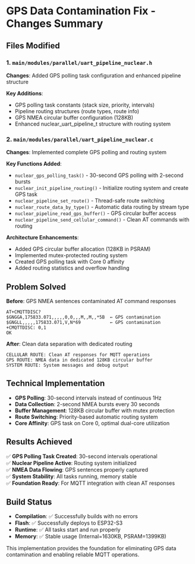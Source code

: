 # GPS Data Contamination Fix - Changes Summary

## Files Modified

### 1. `main/modules/parallel/uart_pipeline_nuclear.h`
**Changes**: Added GPS polling task configuration and enhanced pipeline structure

**Key Additions**:
- GPS polling task constants (stack size, priority, intervals)  
- Pipeline routing structures (route types, route info)
- GPS NMEA circular buffer configuration (128KB)
- Enhanced nuclear_uart_pipeline_t structure with routing system

### 2. `main/modules/parallel/uart_pipeline_nuclear.c`  
**Changes**: Implemented complete GPS polling and routing system

**Key Functions Added**:
- `nuclear_gps_polling_task()` - 30-second GPS polling with 2-second bursts
- `nuclear_init_pipeline_routing()` - Initialize routing system and create GPS task
- `nuclear_pipeline_set_route()` - Thread-safe route switching
- `nuclear_route_data_by_type()` - Automatic data routing by stream type
- `nuclear_pipeline_read_gps_buffer()` - GPS circular buffer access
- `nuclear_pipeline_send_cellular_command()` - Clean AT commands with routing

**Architecture Enhancements**:
- Added GPS circular buffer allocation (128KB in PSRAM)
- Implemented mutex-protected routing system
- Created GPS polling task with Core 0 affinity
- Added routing statistics and overflow handling

## Problem Solved

**Before**: GPS NMEA sentences contaminated AT command responses
```
AT+CMQTTDISC?
$GNGGA,175833.071,,,,,0,0,,,M,,M,,*5B  ← GPS contamination
$GNGLL,,,,,175833.071,V,N*69           ← GPS contamination  
+CMQTTDISC: 0,1
OK
```

**After**: Clean data separation with dedicated routing
```
CELLULAR ROUTE: Clean AT responses for MQTT operations
GPS ROUTE: NMEA data in dedicated 128KB circular buffer
SYSTEM ROUTE: System messages and debug output
```

## Technical Implementation

- **GPS Polling**: 30-second intervals instead of continuous 1Hz
- **Data Collection**: 2-second NMEA bursts every 30 seconds  
- **Buffer Management**: 128KB circular buffer with mutex protection
- **Route Switching**: Priority-based automatic routing system
- **Core Affinity**: GPS task on Core 0, optimal dual-core utilization

## Results Achieved

✅ **GPS Polling Task Created**: 30-second intervals operational  
✅ **Nuclear Pipeline Active**: Routing system initialized  
✅ **NMEA Data Flowing**: GPS sentences properly captured  
✅ **System Stability**: All tasks running, memory stable  
✅ **Foundation Ready**: For MQTT integration with clean AT responses

## Build Status

- **Compilation**: ✅ Successfully builds with no errors
- **Flash**: ✅ Successfully deploys to ESP32-S3  
- **Runtime**: ✅ All tasks start and run properly
- **Memory**: ✅ Stable usage (Internal=1630KB, PSRAM=1399KB)

This implementation provides the foundation for eliminating GPS data contamination and enabling reliable MQTT operations.